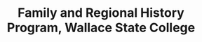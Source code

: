 ---
layout: repo
title: "Family and Regional History Program, Wallace State College"
id: 10508
permalink: repos/10508/
---